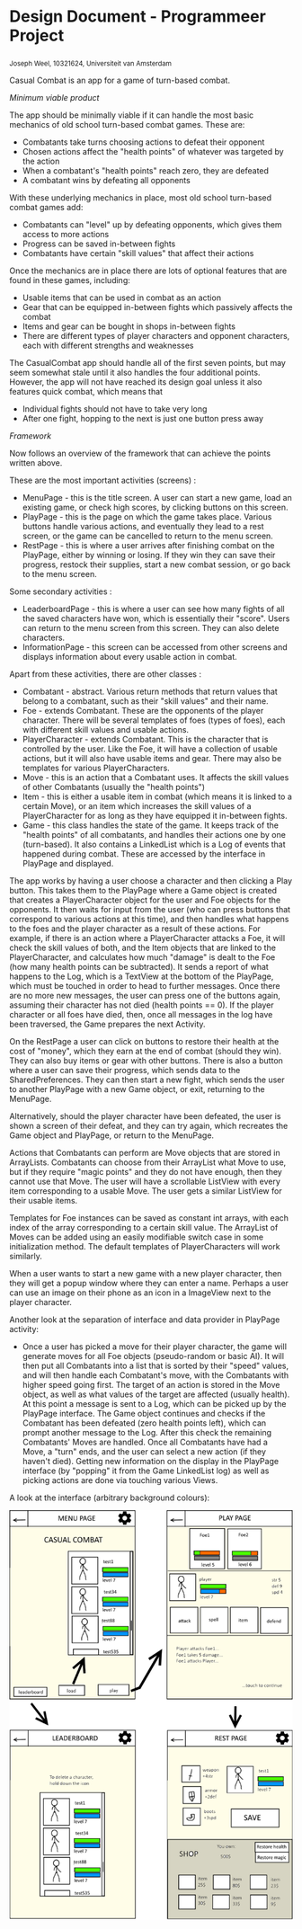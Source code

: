 # Design Document - Programmeer Project

<sub>Joseph Weel, 10321624, Universiteit van Amsterdam</sub>

Casual Combat is an app for a game of turn-based combat.

*Minimum viable product*

The app should be minimally viable if it can handle the most basic mechanics of old
school turn-based combat games. These are:
* Combatants take turns choosing actions to defeat their opponent
* Chosen actions affect the "health points" of whatever was targeted by the action
* When a combatant's "health points" reach zero, they are defeated
* A combatant wins by defeating all opponents

With these underlying mechanics in place, most old school turn-based combat games add:
* Combatants can "level" up by defeating opponents, which gives them access to more actions
* Progress can be saved in-between fights
* Combatants have certain "skill values" that affect their actions

Once the mechanics are in place there are lots of optional features that are found in
these games, including:
* Usable items that can be used in combat as an action
* Gear that can be equipped in-between fights which passively affects the combat
* Items and gear can be bought in shops in-between fights
* There are different types of player characters and opponent characters, each with different strengths and weaknesses

The CasualCombat app should handle all of the first seven points, but may seem somewhat stale
until it also handles the four additional points. However, the app will not have reached
its design goal unless it also features quick combat, which means that
* Individual fights should not have to take very long
* After one fight, hopping to the next is just one button press away


*Framework*

Now follows an overview of the framework that can achieve the points written above.

These are the most important activities (screens) :

* MenuPage - this is the title screen. A user can start a new game, load an existing game, or check high scores, by clicking buttons on this screen.
* PlayPage - this is the page on which the game takes place. Various buttons handle various actions, and eventually they lead to a rest screen, or the game can be cancelled to return to the menu screen.
* RestPage - this is where a user arrives after finishing combat on the PlayPage, either by winning or losing. If they win they can save their progress, restock their supplies, start a new combat session, or go back to the menu screen.

Some secondary activities :

* LeaderboardPage - this is where a user can see how many fights of all the saved characters have won, which is essentially their "score". Users can return to the menu screen from this screen. They can also delete characters.
* InformationPage - this screen can be accessed from other screens and displays information about every usable action in combat.

Apart from these activities, there are other classes :

* Combatant - abstract. Various return methods that return values that belong to a combatant, such as their "skill values" and their name.
* Foe - extends Combatant. These are the opponents of the player character. There will be several templates of foes (types of foes), each with different skill values and usable actions.
* PlayerCharacter - extends Combatant. This is the character that is controlled by the user. Like the Foe, it will have a collection of usable actions, but it will also have usable items and gear. There may also be templates for various PlayerCharacters.
* Move - this is an action that a Combatant uses. It affects the skill values of other Combatants (usually the "health points")
* Item - this is either a usable item in combat (which means it is linked to a certain Move), or an item which increases the skill values of a PlayerCharacter for as long as they have equipped it in-between fights.
* Game - this class handles the state of the game. It keeps track of the "health points" of all combatants, and handles their actions one by one (turn-based). It also contains a LinkedList<String> which is a Log of events that happened during combat. These are accessed by the interface in PlayPage and displayed.


The app works by having a user choose a character and then clicking a Play button. This takes
them to the PlayPage where a Game object is created that creates a PlayerCharacter object for the user
and Foe objects for the opponents. It then waits for input from the user (who can press buttons that 
correspond to various actions at this time), and then handles what happens to the foes and the player character
as a result of these actions. For example, if there is an action where a PlayerCharacter attacks a Foe, it will check
the skill values of both, and the Item objects that are linked to the PlayerCharacter, and calculates how much "damage"
is dealt to the Foe (how many health points can be subtracted). It sends a report of what happens to the Log, which is a TextView at the bottom of the PlayPage,
which must be touched in order to head to further messages. Once there are no more new messages, the user
can press one of the buttons again, assuming their character has not died (health points == 0). If the player character or all foes
have died, then, once all messages in the log have been traversed, the Game prepares the next Activity.

On the RestPage a user can click on buttons to restore their health at the cost of "money", which they earn at the
end of combat (should they win). They can also buy items or gear with other buttons. There is also a button where a user
can save their progress, which sends data to the SharedPreferences. They can then start a new fight, which sends the user to
another PlayPage with a new Game object, or exit, returning to the MenuPage.

Alternatively, should the player character have been defeated, the user is shown a screen of their defeat, and they can try again,
which recreates the Game object and PlayPage, or return to the MenuPage.

Actions that Combatants can perform are Move objects that are stored in ArrayLists. Combatants
can choose from their ArrayList what Move to use, but if they require "magic points" and they do not have
enough, then they cannot use that Move. The user will have a scrollable ListView with every item corresponding
to a usable Move. The user gets a similar ListView for their usable items.

Templates for Foe instances can be saved as constant int arrays, with each index of the array
corresponding to a certain skill value. The ArrayList of Moves can be added using an easily
modifiable switch case in some initialization method. The default templates of PlayerCharacters
will work similarly.

When a user wants to start a new game with a new player character, then they will get a popup window
where they can enter a name. Perhaps a user can use an image on their phone as an icon in
a ImageView next to the player character.

Another look at the separation of interface and data provider in PlayPage activity:
* Once a user has picked a move for their player character, the game will generate moves for all
Foe objects (pseudo-random or basic AI). It will then put all Combatants into a list that is sorted
by their "speed" values, and will then handle each Combatant's move, with the Combatants with
higher speed going first. The target of an action is stored in the Move object, as well as what
values of the target are affected (usually health). At this point a message is sent to a Log, which
can be picked up by the PlayPage interface. The Game object continues and checks if the Combatant has
been defeated (zero health points left), which can prompt another message to the Log. After this check the
remaining Combatants' Moves are handled. Once all Combatants have had a Move, a "turn" ends, and the
user can select a new action (if they haven't died). Getting new information on the display in the PlayPage
interface (by "popping" it from the Game LinkedList log) as well as picking actions are done via touching various Views.

A look at the interface (arbitrary background colours):

![](doc/designMenu.png)